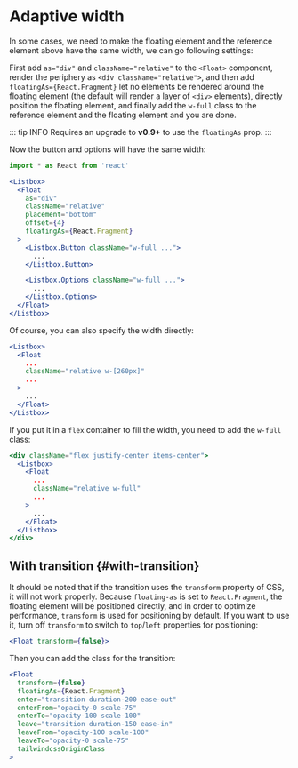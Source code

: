 # Adaptive width

In some cases, we need to make the floating element and the reference element above have the same width, we can go following settings:

First add `as="div"` and `className="relative"` to the `<Float>` component, render the periphery as `<div className="relative">`, and then add `floatingAs={React.Fragment}` let no elements be rendered around the floating element (the default will render a layer of `<div>` elements), directly position the floating element, and finally add the `w-full` class to the reference element and the floating element and you are done.

::: tip INFO
Requires an upgrade to **v0.9+** to use the `floatingAs` prop.
:::

Now the button and options will have the same width:

```jsx
import * as React from 'react'

<Listbox>
  <Float
    as="div"
    className="relative"
    placement="bottom"
    offset={4}
    floatingAs={React.Fragment}
  >
    <Listbox.Button className="w-full ...">
      ...
    </Listbox.Button>

    <Listbox.Options className="w-full ...">
      ...
    </Listbox.Options>
  </Float>
</Listbox>
```

Of course, you can also specify the width directly:

```jsx
<Listbox>
  <Float
    ...
    className="relative w-[260px]"
    ...
  >
    ...
  </Float>
</Listbox>
```

If you put it in a `flex` container to fill the width, you need to add the `w-full` class:

```jsx
<div className="flex justify-center items-center">
  <Listbox>
    <Float
      ...
      className="relative w-full"
      ...
    >
      ...
    </Float>
  </Listbox>
</div>
```

## With transition {#with-transition}

It should be noted that if the transition uses the `transform` property of CSS, it will not work properly. Because `floating-as` is set to `React.Fragment`, the floating element will be positioned directly, and in order to optimize performance, `transform` is used for positioning by default. If you want to use it, turn off `transform` to switch to `top`/`left` properties for positioning:

```jsx
<Float transform={false}>
```

Then you can add the class for the transition:

```jsx
<Float
  transform={false}
  floatingAs={React.Fragment}
  enter="transition duration-200 ease-out"
  enterFrom="opacity-0 scale-75"
  enterTo="opacity-100 scale-100"
  leave="transition duration-150 ease-in"
  leaveFrom="opacity-100 scale-100"
  leaveTo="opacity-0 scale-75"
  tailwindcssOriginClass
>
```
